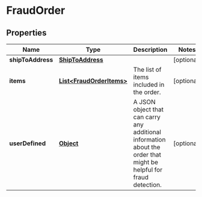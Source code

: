 

# FraudOrder

## Properties

Name | Type | Description | Notes
------------ | ------------- | ------------- | -------------
**shipToAddress** | [**ShipToAddress**](ShipToAddress.md) |  |  [optional]
**items** | [**List&lt;FraudOrderItems&gt;**](FraudOrderItems.md) | The list of items included in the order. |  [optional]
**userDefined** | [**Object**](.md) | A JSON object that can carry any additional information about the order that might be helpful for fraud detection. |  [optional]



